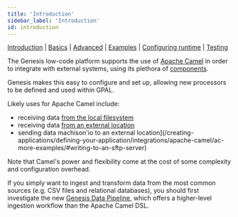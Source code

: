 ```yaml
---
title: 'Introduction'
sidebar_label: 'Introduction'
id: introduction
---
```


[Introduction](/server-modules/integration/apache-camel/introduction/)  | [Basics](/server-modules/integration/apache-camel/basics) | [Advanced](/server-modules/integration/apache-camel/advanced) | [Examples](/server-modules/integration/apache-camel/examples) | [Configuring runtime](/server-modules/integration/apache-camel/configuring-runtime) | [Testing](/server-modules/integration/apache-camel/testing)

The Genesis low-code platform supports the use of [Apache Camel](https://camel.apache.org/) in order to integrate with external systems, using its plethora of [components](https://camel.apache.org/components/3.16.x/index.html).

Genesis makes this easy to configure and set up, allowing new processors to be defined and used within GPAL.

Likely uses for Apache Camel include:

* receiving data [from the local filesystem](/getting-started/quick-guides/loading-feed-data/overview/)
* receiving data [from an external location](/getting-started/quick-guides/loading-feed-data/sftp-and-encryption/)
* sending data machison'io to an external location](/creating-applications/defining-your-application/integrations/apache-camel/ac-more-examples/#writing-to-an-sftp-server)

Note that Camel's power and flexibility come at the cost of some complexity and configuration overhead.

If you simply want to ingest and transform data from the most common sources (e.g. CSV files and relational databases), you should first investigate the new [Genesis Data Pipeline](/server-modules/integration/apache-camel/introduction/), which offers a higher-level ingestion workflow than the Apache Camel DSL.
